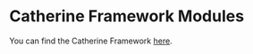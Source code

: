# Catherine Framework Modules

You can find the Catherine Framework [here](https://github.com/azazellabs/catherine).